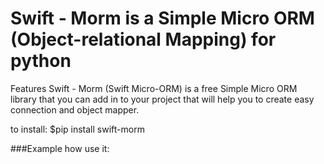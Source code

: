 # Swift - Morm is a Simple Micro ORM (Object-relational Mapping) for python

Features
Swift - Morm (Swift Micro-ORM) is a free Simple Micro ORM library that you can add in to your project that will help you to create easy connection and object mapper.

to install: $pip install swift-morm 


###Example how use it:
